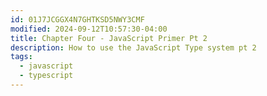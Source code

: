 ```yaml
---
id: 01J7JCGGX4N7GHTKSD5NWY3CMF
modified: 2024-09-12T10:57:30-04:00
title: Chapter Four - JavaScript Primer Pt 2
description: How to use the JavaScript Type system pt 2
tags:
  - javascript
  - typescript
---
```

